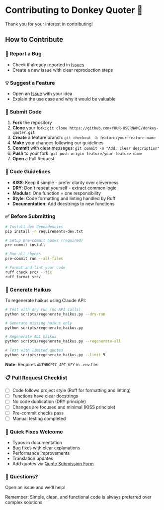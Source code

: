 # Contributing to Donkey Quoter 🫏

Thank you for your interest in contributing!

## How to Contribute

### 🐛 Report a Bug
- Check if already reported in [Issues](https://github.com/fdayde/donkey-quoter/issues)
- Create a new issue with clear reproduction steps

### 💡 Suggest a Feature
- Open an [Issue](https://github.com/fdayde/donkey-quoter/issues/new) with your idea
- Explain the use case and why it would be valuable

### 📝 Submit Code

1. **Fork** the repository
2. **Clone** your fork: `git clone https://github.com/YOUR-USERNAME/donkey-quoter.git`
3. **Create** a feature branch: `git checkout -b feature/your-feature-name`
4. **Make** your changes following our guidelines
5. **Commit** with clear messages: `git commit -m "Add: clear description"`
6. **Push** to your fork: `git push origin feature/your-feature-name`
7. **Open** a Pull Request

### 🎯 Code Guidelines

- **KISS**: Keep it simple - prefer clarity over cleverness
- **DRY**: Don't repeat yourself - extract common logic
- **Modular**: One function = one responsibility
- **Style**: Code formatting and linting handled by Ruff
- **Documentation**: Add docstrings to new functions

### ✅ Before Submitting

```bash
# Install dev dependencies
pip install -r requirements-dev.txt

# Setup pre-commit hooks (required)
pre-commit install

# Run all checks
pre-commit run --all-files

# Format and lint your code
ruff check src/ --fix
ruff format src/
```

### 🎨 Generate Haikus

To regenerate haikus using Claude API:

```bash
# Test with dry run (no API calls)
python scripts/regenerate_haikus.py --dry-run

# Generate missing haikus only
python scripts/regenerate_haikus.py

# Regenerate ALL haikus
python scripts/regenerate_haikus.py --regenerate-all

# Test with limited quotes
python scripts/regenerate_haikus.py --limit 5
```

**Note**: Requires `ANTHROPIC_API_KEY` in `.env` file.

### 📋 Pull Request Checklist

- [ ] Code follows project style (Ruff for formatting and linting)
- [ ] Functions have clear docstrings
- [ ] No code duplication (DRY principle)
- [ ] Changes are focused and minimal (KISS principle)
- [ ] Pre-commit checks pass
- [ ] Manual testing completed

### 🚀 Quick Fixes Welcome

- Typos in documentation
- Bug fixes with clear explanations
- Performance improvements
- Translation updates
- Add quotes via [Quote Submission Form](https://github.com/fdayde/donkey-quoter/issues/new?template=quote_submission.yml)

### 💬 Questions?
Open an issue and we'll help!

Remember: Simple, clean, and functional code is always preferred over complex solutions.
